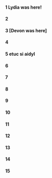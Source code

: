 #### 1 Lydia was here!
#### 2
#### 3 [Devon was here]
#### 4
#### 5 etuc si aidyl 
#### 6
#### 7
#### 8
#### 9
#### 10
#### 11
#### 12
#### 13
#### 14
#### 15